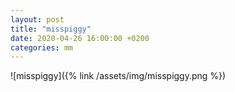 ```yaml
---
layout: post
title: "misspiggy"
date: 2020-04-26 16:00:00 +0200
categories: mm
---
```

![misspiggy]({% link /assets/img/misspiggy.png %})
